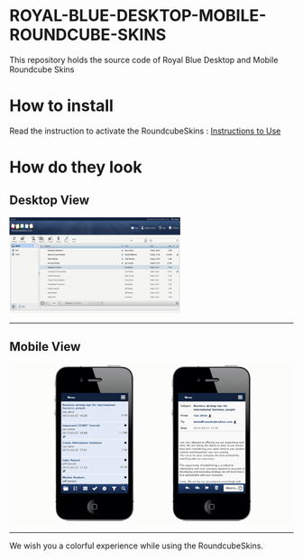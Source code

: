 # ROYAL-BLUE-DESKTOP-MOBILE-ROUNDCUBE-SKINS
This repository holds the source code of Royal Blue Desktop and Mobile Roundcube Skins

# How to install
Read the instruction to activate the RoundcubeSkins : [Instructions to Use](../../wiki/ACTIVATION)  


# How do they look #

## Desktop View ##

![Royal Blue Desktop Roundcube Skins](images/royal_blue_mail.png)

---

## Mobile View ##

![Royal Blue Mobile Roundcube Skins](images/rblue.png)

---

We wish you a colorful experience while using the RoundcubeSkins.
